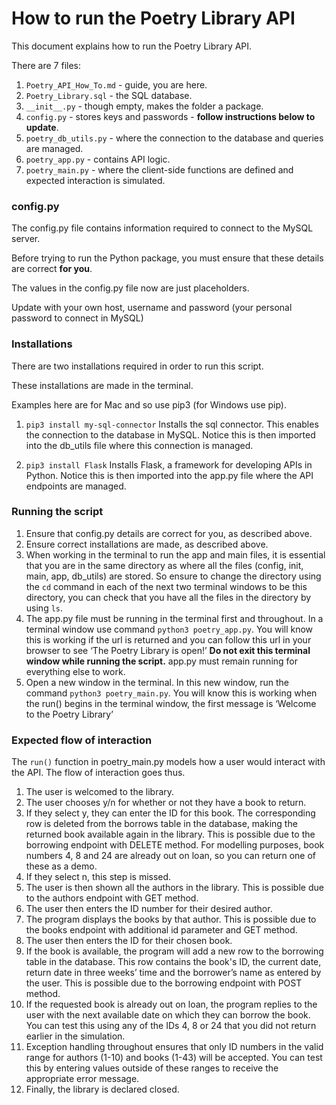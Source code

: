 # How to run the Poetry Library API #

This document explains how to run the Poetry Library API.

There are 7 files:
1. ```Poetry_API_How_To.md``` - guide, you are here.
2. ```Poetry_Library.sql``` - the SQL database. 
3. ```__init__.py``` - though empty, makes the folder a package.
4. ```config.py``` - stores keys and passwords - **follow instructions below to update**.
5. ```poetry_db_utils.py``` - where the connection to the database and queries are managed.
6. ```poetry_app.py``` - contains API logic.
7. ```poetry_main.py``` - where the client-side functions are defined and expected interaction is simulated.


### config.py ###
The config.py file contains information required to connect to the MySQL server. 

Before trying to run the Python package, you must ensure that these details are correct **for you**.

The values in the config.py file now are just placeholders.

Update with your own host, username and password (your personal password to connect in MySQL)

### Installations ###
There are two installations required in order to run this script. 

These installations are made in the terminal.

Examples here are for Mac and so use pip3 (for Windows use pip).

1. ```pip3 install my-sql-connector``` Installs the sql connector.
    This enables the connection to the database in MySQL. 
    Notice this is then imported into the db_utils file where this connection is managed.

2. ```pip3 install Flask``` Installs Flask, a framework for developing APIs in Python. Notice this is then imported into the app.py file where the API endpoints are managed.

### Running the script ###

1. Ensure that config.py details are correct for you, as described above. 
2. Ensure correct installations are made, as described above. 
3. When working in the terminal to run the app and main files, it is essential that you are in the same directory as where all the files (config, init, main, app, db_utils) are stored. So ensure to change the directory using the ```cd``` command in each of the next two terminal windows to be this directory, you can check that you have all the files in the directory by using ```ls```. 
4. The app.py file must be running in the terminal first and throughout. In a terminal window use command ```python3 poetry_app.py```. 
You will know this is working if the url is returned and you can follow this url in your browser to see ‘The Poetry Library is open!’ **Do not exit this terminal window while running the script.** app.py must remain running for everything else to work. 
5. Open a new window in the terminal. In this new window, run the command ```python3 poetry_main.py```. You will know this is working when the run() begins in the terminal window, the first message is ‘Welcome to the Poetry Library’

### Expected flow of interaction ###

The ```run()``` function in poetry_main.py models how a user would interact with the API. 
The flow of interaction goes thus.

1. The user is welcomed to the library.
2. The user chooses y/n for whether or not they have a book to return.
3. If they select y, they can enter the ID for this book. The corresponding row is deleted from the borrows table in the database, making the returned book available again in the library. This is possible due to the borrowing endpoint with DELETE method. For modelling purposes, book numbers 4, 8 and 24 are already out on loan, so you can return one of these as a demo.
4. If they select n, this step is missed.
5. The user is then shown all the authors in the library. This is possible due to the authors endpoint with GET method. 
6. The user then enters the ID number for their desired author.
7. The program displays the books by that author. This is possible due to the books endpoint with additional id parameter and GET method. 
8. The user then enters the ID for their chosen book. 
9. If the book is available, the program will add a new row to the borrowing table in the database. This row contains the book's ID, the current date, return date in three weeks’ time and the borrower’s name as entered by the user. This is possible due to the borrowing endpoint with POST method.
10. If the requested book is already out on loan, the program replies to the user with the next available date on which they can borrow the book. You can test this using any of the IDs 4, 8 or 24 that you did not return earlier in the simulation.
11. Exception handling throughout ensures that only ID numbers in the valid range for authors (1-10) and books (1-43) will be accepted. You can test this by entering values outside of these ranges to receive the appropriate error message.
12. Finally, the library is declared closed.
